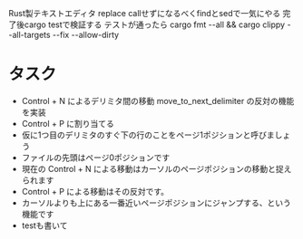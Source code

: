 Rust製テキストエディタ
replace callせずになるべくfindとsedで一気にやる
完了後cargo testで検証する
テストが通ったら cargo fmt --all && cargo clippy --all-targets --fix --allow-dirty

# タスク

- Control + N によるデリミタ間の移動 move_to_next_delimiter の反対の機能を実装
- Control + P に割り当てる
- 仮に1つ目のデリミタのすぐ下の行のことをページ1ポジションと呼びましょう
- ファイルの先頭はページ0ポジションです
- 現在の Control + N による移動はカーソルのページポジションの移動と捉えられます
- Control + P による移動はその反対です。
- カーソルよりも上にある一番近いページポジションにジャンプする、という機能です
- testも書いて
